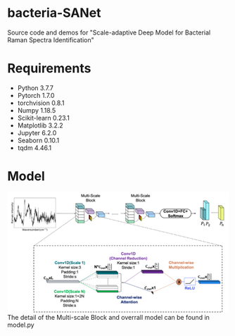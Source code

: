 # bacteria-SANet
Source code and demos for "Scale-adaptive Deep Model for Bacterial Raman Spectra Identification"
# Requirements
* Python 3.7.7
* Pytorch 1.7.0
* torchvision 0.8.1
* Numpy 1.18.5
* Scikit-learn 0.23.1
* Matplotlib 3.2.2
* Jupyter 6.2.0
* Seaborn 0.10.1
* tqdm 4.46.1

# Model
![Scale-adaptive-model](https://github.com/DenglinGo/bacteria-SANet/blob/main/model.png)
The detail of the Multi-scale Block and overrall model can be found in model.py

